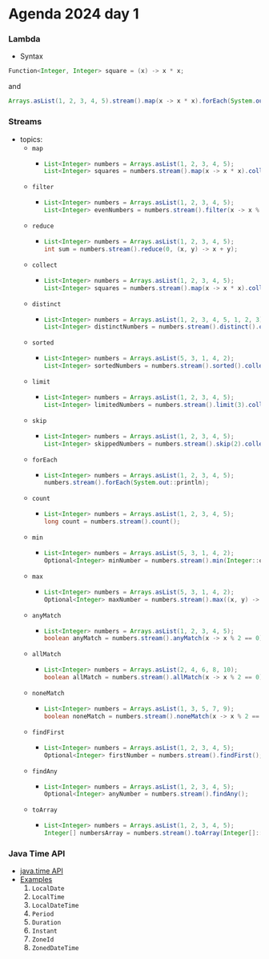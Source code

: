 # Agenda 2024 day 1
### Lambda
- Syntax
```java
Function<Integer, Integer> square = (x) -> x * x;
```
and
```java
Arrays.asList(1, 2, 3, 4, 5).stream().map(x -> x * x).forEach(System.out::println);
```

### Streams
- topics:
  - `map`
    - ```java
      List<Integer> numbers = Arrays.asList(1, 2, 3, 4, 5);
      List<Integer> squares = numbers.stream().map(x -> x * x).collect(Collectors.toList());
      ```
  - `filter`
    - ```java
      List<Integer> numbers = Arrays.asList(1, 2, 3, 4, 5);
      List<Integer> evenNumbers = numbers.stream().filter(x -> x % 2 == 0).collect(Collectors.toList());
      ```
  - `reduce`
    - ```java
      List<Integer> numbers = Arrays.asList(1, 2, 3, 4, 5);
      int sum = numbers.stream().reduce(0, (x, y) -> x + y);
      ```
  - `collect`
    - ```java
      List<Integer> numbers = Arrays.asList(1, 2, 3, 4, 5);
      List<Integer> squares = numbers.stream().map(x -> x * x).collect(Collectors.toList());
      ```
  - `distinct`
    - ```java
      List<Integer> numbers = Arrays.asList(1, 2, 3, 4, 5, 1, 2, 3);
      List<Integer> distinctNumbers = numbers.stream().distinct().collect(Collectors.toList());
      ```
  - `sorted`
    - ```java
      List<Integer> numbers = Arrays.asList(5, 3, 1, 4, 2);
      List<Integer> sortedNumbers = numbers.stream().sorted().collect(Collectors.toList());
      ```
  - `limit`
    - ```java
      List<Integer> numbers = Arrays.asList(1, 2, 3, 4, 5);
      List<Integer> limitedNumbers = numbers.stream().limit(3).collect(Collectors.toList());
      ```
  - `skip`
    - ```java
      List<Integer> numbers = Arrays.asList(1, 2, 3, 4, 5);
      List<Integer> skippedNumbers = numbers.stream().skip(2).collect(Collectors.toList());
      ```
  - `forEach`
    - ```java
      List<Integer> numbers = Arrays.asList(1, 2, 3, 4, 5);
      numbers.stream().forEach(System.out::println);
      ```
  - `count`
    - ```java
      List<Integer> numbers = Arrays.asList(1, 2, 3, 4, 5);
      long count = numbers.stream().count();
      ```
  - `min`
    - ```java
      List<Integer> numbers = Arrays.asList(5, 3, 1, 4, 2);
      Optional<Integer> minNumber = numbers.stream().min(Integer::compareTo);
      ```
  - `max`
    - ```java
      List<Integer> numbers = Arrays.asList(5, 3, 1, 4, 2);
      Optional<Integer> maxNumber = numbers.stream().max((x, y) -> x.compareTo(y));
      ```
  - `anyMatch`
    - ```java
      List<Integer> numbers = Arrays.asList(1, 2, 3, 4, 5);
      boolean anyMatch = numbers.stream().anyMatch(x -> x % 2 == 0);
      ```
  - `allMatch`
    - ```java
      List<Integer> numbers = Arrays.asList(2, 4, 6, 8, 10);
      boolean allMatch = numbers.stream().allMatch(x -> x % 2 == 0);
      ```
  - `noneMatch`
    - ```java
      List<Integer> numbers = Arrays.asList(1, 3, 5, 7, 9);
      boolean noneMatch = numbers.stream().noneMatch(x -> x % 2 == 0);
      ```
  - `findFirst`
    - ```java
      List<Integer> numbers = Arrays.asList(1, 2, 3, 4, 5);
      Optional<Integer> firstNumber = numbers.stream().findFirst();
      ```
  - `findAny`
    - ```java
      List<Integer> numbers = Arrays.asList(1, 2, 3, 4, 5);
      Optional<Integer> anyNumber = numbers.stream().findAny();
      ```
  - `toArray`
    - ```java
      List<Integer> numbers = Arrays.asList(1, 2, 3, 4, 5);
      Integer[] numbersArray = numbers.stream().toArray(Integer[]::new);
      ```

### Java Time API
- [java.time API](https://docs.oracle.com/javase/8/docs/api/java/time/package-summary.html)
- [Examples](https://github.com/HartmannDemoCode/functional-demo/blob/main/src/main/java/demos/day2/ClassDemoTimeAPI.java)
  1. `LocalDate`
  2. `LocalTime`
  3. `LocalDateTime`
  4. `Period`
  5. `Duration`
  6. `Instant`
  7. `ZoneId`
  8. `ZonedDateTime`
